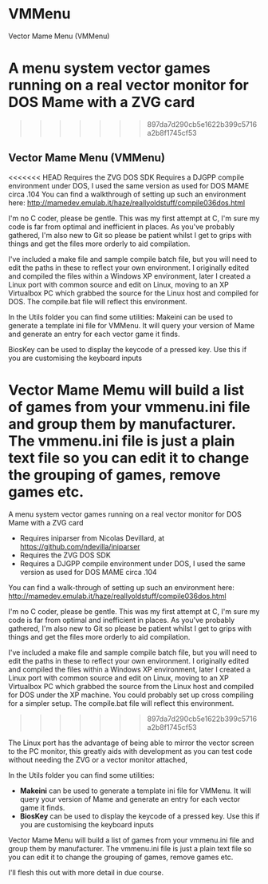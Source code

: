 # VMMenu

Vector Mame Menu (VMMenu)

A menu system vector games running on a real vector monitor for DOS Mame with a ZVG card
=======
>>>>>>> 897da7d290cb5e1622b399c5716a2b8f1745cf53

## Vector Mame Menu (VMMenu)

<<<<<<< HEAD
Requires the ZVG DOS SDK
Requires a DJGPP compile environment under DOS, I used the same version as used for DOS MAME circa .104
You can find a walkthrough of setting up such an environment here: http://mamedev.emulab.it/haze/reallyoldstuff/compile036dos.html

I'm no C coder, please be gentle. This was my first attempt at C, I'm sure my code is far from optimal and inefficient in places.
As you've probably gathered, I'm also new to Git so please be patient whilst I get to grips with things and get the files more orderly to aid compilation. 

I've included a make file and sample compile batch file, but you will need to edit the paths in these to reflect your own environment. I originally edited and compiled the files within a Windows XP environment, later I created a Linux port with common source and edit on Linux, moving to an XP Virtualbox PC which grabbed the source for the Linux host and compiled for DOS. The compile.bat file will reflect this environment.

In the Utils folder you can find some utilities:
Makeini can be used to generate a template ini file for VMMenu.
It will query your version of Mame and generate an entry for each vector game it finds.

BiosKey can be used to display the keycode of a pressed key.
Use this if you are customising the keyboard inputs


Vector Mame Memu will build a list of games from your vmmenu.ini file and group them by manufacturer. The vmmenu.ini file is just a plain text file so you can edit it to change the grouping of games, remove games etc.
=======
A menu system vector games running on a real vector monitor for DOS Mame with a ZVG card

 - Requires iniparser from Nicolas Devillard, at
   https://github.com/ndevilla/iniparser
 - Requires the ZVG DOS SDK
 - Requires a DJGPP compile environment under DOS, I used the same
   version as used for DOS MAME circa .104

You can find a walk-through of setting up such an environment here: http://mamedev.emulab.it/haze/reallyoldstuff/compile036dos.html

I'm no C coder, please be gentle. This was my first attempt at C, I'm sure my code is far from optimal and inefficient in places.
As you've probably gathered, I'm also new to Git so please be patient whilst I get to grips with things and get the files more orderly to aid compilation. 

I've included a make file and sample compile batch file, but you will need to edit the paths in these to reflect your own environment. I originally edited and compiled the files within a Windows XP environment, later I created a Linux port with common source and edit on Linux, moving to an XP Virtualbox PC which grabbed the source from the Linux host and compiled for DOS under the XP machine. You could probably set up cross compiling for a simpler setup. The compile.bat file will reflect this environment.
>>>>>>> 897da7d290cb5e1622b399c5716a2b8f1745cf53

The Linux port has the advantage of being able to mirror the vector screen to the PC monitor, this greatly aids with development as you can test code without needing the ZVG or a vector monitor attached, 

In the Utils folder you can find some utilities:

 - **Makeini** can be used to generate a template ini file for VMMenu. It
   will query your version of Mame and generate an entry for each vector
   game it finds.
 - **BiosKey** can be used to display the keycode of a pressed key. Use this
   if you are customising the keyboard inputs

Vector Mame Menu will build a list of games from your vmmenu.ini file and group them by manufacturer. The vmmenu.ini file is just a plain text file so you can edit it to change the grouping of games, remove games etc.

I'll flesh this out with more detail in due course.
<!--stackedit_data:
eyJoaXN0b3J5IjpbMTQyNjY5MjM5OSwtMjU5OTIyODcyLC03MT
E1NzMyNzRdfQ==
-->
